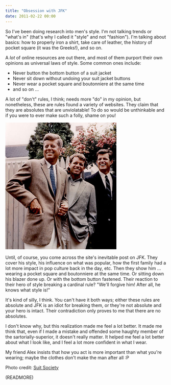 ```yaml
---
title: "Obsession with JFK"
date: 2011-02-22 00:00
---
```


So I've been doing research into men's style. I'm not talking trends or "what's in" (that's why I called it "style" and not "fashion"). I'm talking about basics: how to properly iron a shirt, take care of leather, the history of pocket square (it was the Greeks!), and so on.

A _lot_ of online resources are out there, and most of them purport their own opinions as universal laws of style. Some common ones include:

- Never button the bottom button of a suit jacket
- Never sit down without undoing your suit jacket buttons
- Never wear a pocket square and&nbsp;boutonniere&nbsp;at the same time
- and so on ...

A lot of "don't" rules, I think; needs more "do" in my opinion, but nonetheless, these are rules found a variety of websites. They claim that they are absolutes that are unviolatable! To do so would be unthinkable and if you were to ever make such a folly, shame on you!

 ![](/img/import/blog/2011/02/obsession-with-jfk/AC1A0BCBB90E4A6981394509D3950494.png)

Until, of course, you come across the site's inevitable post on JFK. They cover his style, his influence on what was popular, how the first family had a lot more impact in pop culture back in the day, etc. Then they show him ... wearing a pocket square and boutonniere at the same time. Or sitting down his blazer done up. Or with the bottom button fastened. Their reaction to their hero of style breaking a cardinal rule? "We'll forgive him! After all, he knows what style is!"

It's kind of silly, I think. You can't have it both ways; either these rules are absolute and JFK is an idiot for breaking them, or they're not absolute and your hero is intact. Their contradiction only proves to me that there are no absolutes.

I don't know why, but this realization made me feel a lot better. It made me think that, even if I made a mistake and offended some haughty member of the sartorially-superior, it doesn't really matter. It helped me feel a lot better about what I look like, and I feel a lot more confident in what I wear.

My friend Alex insists that how you act is more important than what you're wearing; maybe the clothes don't make the man after all :P

Photo credit: [Suit Society](http://www.suitsociety.com/jfk/)

(READMORE)
